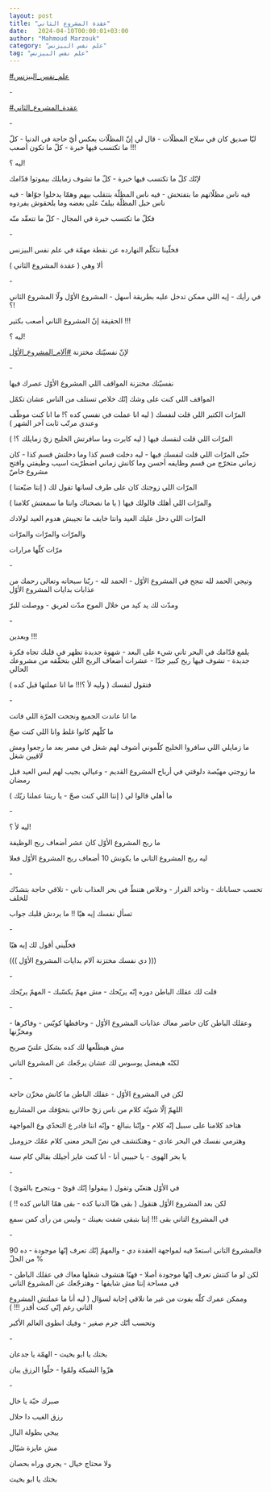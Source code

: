 ```yaml
---
layout: post
title: "عقدة المشروع الثاني"
date:   2024-04-10T00:00:01+03:00
author: "Mahmoud Marzouk"
category: "علم نفس البيزنس"
tag: "علم نفس البيزنس"
---
```



[<u>\#علم\_نفس\_البيزنس</u>](https://www.facebook.com/hashtag/%D8%B9%D9%84%D9%85_%D9%86%D9%81%D8%B3_%D8%A7%D9%84%D8%A8%D9%8A%D8%B2%D9%86%D8%B3?__eep__=6&__cft__%5b0%5d=AZUlqYHY9VB43JbqW5loNfmuUAmDFMRmsT-JXfOpb6auc0qYJ0ejo6w-X30FVv9xevYuaDLml0a5TfcjxnouQA-GhxoJLLuJsNh3LtKMHHL7XMOva6uAVWhde-TCS28sMVcYMgwyAohr53rLCUI2gX9WrRVrlg3lHbZdjrKdSM7Aq6wjXjyr2ndeG_kGGi-prHA&__tn__=*NK-R)

\-

[<u>\#عقدة\_المشروع\_الثاني</u>](https://www.facebook.com/hashtag/%D8%B9%D9%82%D8%AF%D8%A9_%D8%A7%D9%84%D9%85%D8%B4%D8%B1%D9%88%D8%B9_%D8%A7%D9%84%D8%AB%D8%A7%D9%86%D9%8A?__eep__=6&__cft__%5b0%5d=AZUlqYHY9VB43JbqW5loNfmuUAmDFMRmsT-JXfOpb6auc0qYJ0ejo6w-X30FVv9xevYuaDLml0a5TfcjxnouQA-GhxoJLLuJsNh3LtKMHHL7XMOva6uAVWhde-TCS28sMVcYMgwyAohr53rLCUI2gX9WrRVrlg3lHbZdjrKdSM7Aq6wjXjyr2ndeG_kGGi-prHA&__tn__=*NK-R)

\-

ليّا صديق كان في سلاح المظلّات - قال لي إنّ المظلّات بعكس أيّ
حاجة في الدنيا - كلّ ما تكتسب فيها خبرة - كلّ ما تكون أصعب !!!

ليه ؟!

لإنّك كلّ ما تكتسب فيها خبرة - كلّ ما تشوف زمايلك بيموتوا
قدّامك

فيه ناس مظلّاتهم ما بتفتحش - فيه ناس المظلّة بتتقلب بيهم
وهمّا يدخلوا جوّاها - فيه ناس حبل المظلّة بيلفّ على بعضه وما يلحقوش
يفردوه

فكلّ ما تكتسب خبرة في المجال - كلّ ما تتعقّد منّه

\-

فخلّينا نتكلّم النهارده عن نقطة مهمّة في علم نفس
البيزنس

ألا وهي ( عقدة المشروع الثاني )

\-

في رأيك - إيه اللي ممكن تدخل عليه بطريقة أسهل - المشروع
الأوّل ولّا المشروع الثاني ؟!

الحقيقة إنّ المشروع الثاني أصعب بكتير !!!

ليه ؟!

لإنّ نفسيّتك مختزنة
[<u>\#آلام\_المشروع\_الأوّل</u>](https://www.facebook.com/hashtag/%D8%A2%D9%84%D8%A7%D9%85_%D8%A7%D9%84%D9%85%D8%B4%D8%B1%D9%88%D8%B9_%D8%A7%D9%84%D8%A3%D9%88%D9%91%D9%84?__eep__=6&__cft__%5b0%5d=AZUlqYHY9VB43JbqW5loNfmuUAmDFMRmsT-JXfOpb6auc0qYJ0ejo6w-X30FVv9xevYuaDLml0a5TfcjxnouQA-GhxoJLLuJsNh3LtKMHHL7XMOva6uAVWhde-TCS28sMVcYMgwyAohr53rLCUI2gX9WrRVrlg3lHbZdjrKdSM7Aq6wjXjyr2ndeG_kGGi-prHA&__tn__=*NK-R)

\-

نفسيّتك مختزنة المواقف اللي المشروع الأوّل عصرك
فيها

المواقف اللي كنت على وشك إنّك خلاص تستلف من الناس عشان
تكمّل

المرّات الكتير اللي قلت لنفسك ( ليه انا عملت في نفسي كده
؟! ما انا كنت موظّف وعندي مرتّب ثابت آخر الشهر )

المرّات اللي قلت لنفسك فيها ( ليه كابرت وما سافرتش الخليج
زيّ زمايلك ؟! )

حتّى المرّات اللي قلت لنفسك فيها - ليه دخلت قسم كذا وما
دخلتش قسم كذا - كان زماني متخرّج من قسم وظايفه أحسن وما كانش زماني اضطرّيت
اسيب وظيفتي وافتح مشروع خاصّ

المرّات اللي زوجتك كان على طرف لسانها تقول لك ( إنتا
ضيّعتنا )

والمرّات اللي أهلك قالولك فيها ( يا ما نصحناك وانتا ما
سمعتش كلامنا )

المرّات اللي دخل عليك العيد وانتا خايف ما تجيبش هدوم
العيد لولادك

والمرّات والمرّات والمرّات

مرّات كلّها مرارات

\-

وتيجي الحمد لله تنجح في المشروع الأوّل - الحمد لله - ربّنا
سبحانه وتعالى رحمك من عذابات بدايات المشروع الأوّل

ومدّت لك يد كيد من خلال الموج مدّت لغريق - ووصلت
للبرّ

\-

وبعدين !!!

يلمع قدّامك في البحر تاني شيء على البعد - شهوة جديدة تظهر
في قلبك تجاه فكرة جديدة - تشوف فيها ربح كبير جدّا - عشرات أضعاف الربح
اللي بتحقّقه من مشروعك الحالي

فتقول لنفسك ( وليه لأ ؟!!! ما انا عملتها قبل كده
)

\-

ما انا عاندت الجميع ونجحت المرّة اللي فاتت

ما كلّهم كانوا غلط وانا اللي كنت صحّ

ما زمايلي اللي سافروا الخليج كلّموني أشوف لهم شغل في مصر
بعد ما رجعوا ومش لاقيين شغل

ما زوجتي مهيّصة دلوقتي في أرباح المشروع القديم - وعيالي
بجيب لهم لبس العيد قبل رمضان

ما أهلي قالوا لي ( إنتا اللي كنت صحّ - يا ريتنا عملنا
زيّك )

\-

ليه لأ ؟!

ما ربح المشروع الأوّل كان عشر أضعاف ربح الوظيفة

ليه ربح المشروع التاني ما يكونش 10 أضعاف ربح المشروع
الأوّل فعلا

\-

تحسب حساباتك - وتاخد القرار - وخلاص هتنطّ في بحر العذاب
تاني - تلاقي حاجة بتشدّك للخلف

تسأل نفسك إيه هيّا !! ما يردش قلبك جواب

\-

فخلّيني أقول لك إيه هيّا

((( دي نفسك مختزنة آلام بدايات المشروع الأوّل )))

\-

قلت لك عقلك الباطن دوره إنّه يريّحك - مش مهمّ يكسّبك - المهمّ
يريّحك

\-

وعقلك الباطن كان حاضر معاك عذابات المشروع الأوّل -
وحافظها كويّس - وفاكرها - ومخزّنها

مش هيطلّعها لك كده بشكل علنيّ صريح

لكنّه هيفضل يوسوس لك عشان يرجّعك عن المشروع التاني

\-

لكن في المشروع الأوّل - عقلك الباطن ما كانش مخزّن
حاجة

اللهمّ إلّا شويّة كلام من ناس زيّ حالاتي بتخوّفك من
المشاريع

هتاخد كلامنا على سبيل إنّه كلام - وإنّنا بنبالغ - وإنّه
انتا قادر ع التحدّي وع المواجهة

وهترمي نفسك في البحر عادي - وهتكتشف في نصّ البحر معنى
كلام عمّك حزومبل

يا بحر الهوى - يا حبيبي أنا - أنا كنت عايز أجيلك بقالي
كام سنة

\-

في الأوّل هتغنّي وتقول ( بيقولوا إنّك قويّ - وبتجرح
بالقويّ )

لكن بعد المشروع الأوّل هتقول ( بقى هيّا الدنيا كده - بقى
همّا الناس كده !! )

في المشروع التاني بقى !!! إنتا بتبقى شفت بعينك - وليس من
رأى كمن سمع

\-

فالمشروع التاني استعدّ فيه لمواجهة العقدة دي - والمهمّ إنّك
تعرف إنّها موجودة - ده 90 % من الحلّ

لكن لو ما كنتش تعرف إنّها موجودة أصلا - فهيّا هتشوف شغلها
معاك في عقلك الباطن - في مساحة إنتا مش شايفها - وهترجّعك عن المشروع
التاني

وممكن عمرك كلّه يفوت من غير ما تلاقي إجابة لسؤال ( ليه
أنا ما عملتش المشروع التاني رغم إنّي كنت أقدر !!! )

وتحسب أنّك جرم صغير - وفيك انطوى العالم الأكبر

\-

بختك يا ابو بخيت - الهمّة يا جدعان

هزّوا الشبكة ولمّوا - خلّوا الرزق يبان

\-

صبرك حبّة يا خال

رزق الغيب دا حلال

ييجي بطولة البال

مش عايزة شيّال

ولا محتاج خيال - يجري وراه بحصان

بختك يا ابو بخيت
